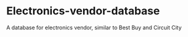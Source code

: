 # Electronics-vendor-database
A database for electronics vendor, similar to Best Buy and Circuit City
